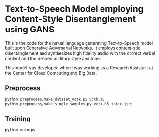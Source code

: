 # Text-to-Speech Model employing Content-Style Disentanglement using GANS

This is the code for the natual language generating Text-to-Speech model built upon Generative Adversarial Networks. It employs content-stle disentanglement and synthesizes high fidelity audio with the correct verbal content and the desired auditory style and tone. 

This model was developed when I was working as a Research Assistant at the Center for Cloud Computing and Big Data. 

## Preprocess
```bash
python preprocess/make_dataset_vctk.py vctk.h5
python preprocess/make_single_samples.py vctk.h5 index.json
```

## Training
```bash
python main.py
```
